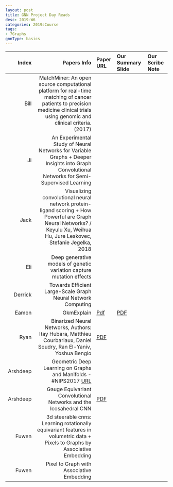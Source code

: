 ```yaml
---
layout: post
title: GNN Project Day Reads
desc: 2019-W6
categories: 2019sCourse
tags:
- 7Graphs
gnnType: basics
---
```


| Index | Papers Info | Paper URL| Our Summary Slide |Our Scribe Note |
| -----: | -------------------------------: | :----- | :----- | :----- | 
| Bill |  MatchMiner: An open source computational platform for real-time matching of cancer patients to precision medicine clinical trials using genomic and clinical criteria. (2017)  |  |  |  | 
| Ji | An Experimental Study of Neural Networks for Variable Graphs  + Deeper Insights into Graph Convolutional Networks for Semi-Supervised Learning |  |  |  |
| Jack |  Visualizing convolutional neural network protein-ligand scoring + How Powerful are Graph Neural Networks? / Keyulu Xu, Weihua Hu, Jure Leskovec, Stefanie Jegelka, 2018 |  |  |  |
| Eli | Deep generative models of genetic variation capture mutation effects |  |  |  |
| Derrick |  Towards Efficient Large-Scale Graph Neural Network Computing  |  |  |  | 
| Eamon |  GkmExplain   | [Pdf](https://github.com/kundajelab/gkmexplain)   | [PDF]()| |
| Ryan |  Binarized Neural Networks, Authors: Itay Hubara, Matthieu Courbariaux, Daniel Soudry, Ran El-Yaniv, Yoshua Bengio  | [PDF]()   |  |  |
| Arshdeep |  Geometric Deep Learning on Graphs and Manifolds - #NIPS2017  [URL](https://www.youtube.com/watch?v=LvmjbXZyoP0)    |  |  |  | 
| Arshdeep | Gauge Equivariant Convolutional Networks and the Icosahedral CNN | [PDF]()   |  |  |
| Fuwen | 3d steerable cnns: Learning rotationally equivariant features in volumetric data + Pixels to Graphs by Associative Embedding|  |  |  |
| Fuwen | Pixel to Graph with Associative Embedding |  |  |